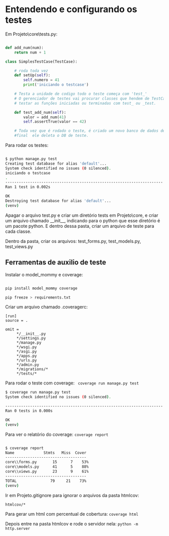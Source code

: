 # Entendendo e configurando os testes

Em Projeto\core\tests.py:

```python

def add_num(num):
    return num + 1

class SimplesTestCase(TestCase):

    # roda toda vez
    def setUp(self):
        self.numero = 41
        print('iniciando o testcase')

    # Testa a unidade de codigo todo o teste começa com 'test_'
    # O gerenciador de testes vai procurar classes que hendem de TestCase e vai
    # testar as funções iniciadas ou terminadas com test_ ou _test.

    def test_add_num(self):
        valor = add_num(41)
        self.assertTrue(valor == 42)

    # Toda vez que é rodado o teste, é criado um novo banco de dados de teste e ao
    #final  ele deleta o DB de teste.
```

Para rodar os testes:

```bash

$ python manage.py test
Creating test database for alias 'default'...
System check identified no issues (0 silenced).
iniciando o testcase
.
----------------------------------------------------------------------
Ran 1 test in 0.002s

OK
Destroying test database for alias 'default'...
(venv)

```

Apagar o arquivo test.py e criar um diretório tests em 
Projeto\core, e criar um arquivo chamado \_\_init\_\_, 
indicando para o python que esse diretório é um pacote python.
E dentro dessa pasta, criar um arquivo de teste para cada classe.

Dentro da pasta, criar os arquivos:
test_forms.py, test_models.py, test_views.py

## Ferramentas de auxilio de teste

Instalar o model_mommy  e coverage:

```python

pip install model_mommy coverage

pip freeze > requirements.txt
```

Criar um arquivo chamado .coveragerc:

```text
[run]
source = .

omit = 
     */__init__.py
     */settings.py
     */manage.py
     */wsgi.py
     */asgi.py
     */apps.py
     */urls.py
     */admin.py
     */migrations/*
     */tests/*

```

Para rodar o teste com coverage: ` coverage run manage.py test`

```bash
$ coverage run manage.py test
System check identified no issues (0 silenced).

----------------------------------------------------------------------
Ran 0 tests in 0.000s

OK
(venv)
```

Para ver o relatório do coverage: `coverage report`

```bash

$ coverage report
Name             Stmts   Miss  Cover
------------------------------------
core\\forms.py       15      7    53%
core\\models.py      41      5    88%
core\\views.py       23      9    61%
------------------------------------
TOTAL               79     21    73%
(venv)

```

Ir em Projeto\.gitignore para ignorar o arquivos da pasta htmlcov:

```text
htmlcov/* 

```

Para gerar um html com percentual de cobertura:
`coverage html`

Depois entre na pasta htmlcov e rode o servidor nela:
`python -m http.server`


